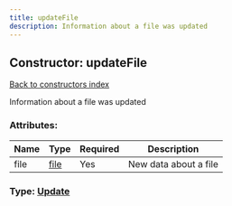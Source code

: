 ```yaml
---
title: updateFile
description: Information about a file was updated
---
```

## Constructor: updateFile  
[Back to constructors index](index.md)



Information about a file was updated

### Attributes:

| Name     |    Type       | Required | Description |
|----------|---------------|----------|-------------|
|file|[file](../constructors/file.md) | Yes|New data about a file|



### Type: [Update](../types/Update.md)


